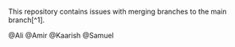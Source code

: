 This repository contains issues with merging  branches to the main branch[^1].

@Ali @Amir @Kaarish @Samuel

